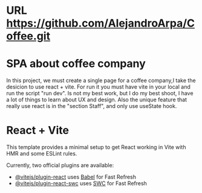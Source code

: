 # URL https://github.com/AlejandroArpa/Coffee.git

# SPA about coffee company

In this project, we must create a single page for a coffee company,I take the desicion to use react + vite. For run it you must have vite in your local and run the script "run dev". Is not my best work, but I do my best shoot, I have a lot of things to learn about UX and design. Also the unique feature that really use react is in the "section Staff", and only use useState hook. 

# React + Vite

This template provides a minimal setup to get React working in Vite with HMR and some ESLint rules.

Currently, two official plugins are available:

- [@vitejs/plugin-react](https://github.com/vitejs/vite-plugin-react/blob/main/packages/plugin-react/README.md) uses [Babel](https://babeljs.io/) for Fast Refresh
- [@vitejs/plugin-react-swc](https://github.com/vitejs/vite-plugin-react-swc) uses [SWC](https://swc.rs/) for Fast Refresh
